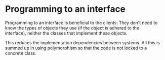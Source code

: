 # Programming to an interface

Programming to an interface is beneficial to the clients:
They don't need to know the types of objects they use (if the object is adhered to the interface), neither the classes that implement these objects.

This reduces the implementation dependencies between systems. 
All this is summed up in using polymorphism so that the code is not locked to a concrete class.